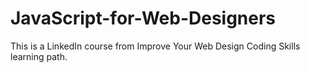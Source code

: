 # JavaScript-for-Web-Designers
This is a LinkedIn course from Improve Your Web Design Coding Skills learning path.
